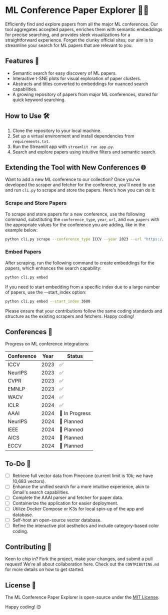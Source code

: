# ML Conference Paper Explorer 📄🔭

Efficiently find and explore papers from all the major ML conferences. Our tool aggregates accepted papers, enriches them with semantic embeddings for precise searching, and provides sleek visualizations for a straightforward experience. Forget the clunky official sites; our aim is to streamline your search for ML papers that are relevant to you.

## Features 🌟

- Semantic search for easy discovery of ML papers.
- Interactive t-SNE plots for visual exploration of paper clusters.
- Abstracts and titles converted to embeddings for nuanced search capabilities.
- A growing repository of papers from major ML conferences, stored for quick keyword searching.

## How to Use 🛠

1. Clone the repository to your local machine.
2. Set up a virtual environment and install dependencies from `requirements.txt`.
3. Run the Streamlit app with `streamlit run app.py`.
4. Search and explore papers using intuitive filters and semantic search.

## Extending the Tool with New Conferences 🌐

Want to add a new ML conference to our collection? Once you've developed the scraper and fetcher for the conference, you'll need to use and run `cli.py` to scrape and store the papers. Here's how you can do it:

### Scrape and Store Papers

To scrape and store papers for a new conference, use the following command, substituting the `conference_type`, `year`, `url`, and `num_papers` with the appropriate values for the conference you are adding, like in the example below:

```bash
python cli.py scrape --conference_type ICCV --year 2023 --url "https://openaccess.thecvf.com/ICCV2023?day=all"  --num_papers 5
```

### Embed Papers
After scraping, run the following command to create embeddings for the papers, which enhances the search capability:

```bash
python cli.py embed
```
If you need to start embedding from a specific index due to a large number of papers, use the --start_index option:

```bash
python cli.py embed --start_index 3600
```

Please ensure that your contributions follow the same coding standards and structure as the existing scrapers and fetchers. Happy coding!

## Conferences 📅

Progress on ML conference integrations:

| Conference | Year | Status          |
|------------|------|-----------------|
| ICCV       | 2023 | ✅              |
| NeurIPS    | 2023 | ✅              |
| CVPR       | 2023 | ✅              |
| EMNLP      | 2023 | ✅              |
| WACV       | 2024 | ✅              |
| ICLR       | 2024 | ✅              |
| AAAI       | 2024 | 🚧 In Progress  |
| NeurIPS    | 2024 | 📅 Planned      |
| IEEE       | 2024 | 📅 Planned      |
| AICS       | 2024 | 📅 Planned      |
| ECCV       | 2024 | 📅 Planned      |

## To-Do 📝

- [ ] Retrieve full vector data from Pinecone (current limit is 10k; we have 10,683 vectors).
- [ ] Enhance the unified search for a more intuitive experience, akin to Gmail's search capabilities.
- [ ] Complete the AAAI parser and fetcher for paper data.
- [ ] Containerize the application for easier deployment.
- [ ] Utilize Docker Compose or K3s for local spin-up of the app and database.
- [ ] Self-host an open-source vector database.
- [ ] Refine the interactive plot aesthetics and include category-based color coding.

## Contributing 🤝

Keen to chip in? Fork the project, make your changes, and submit a pull request! We're all about collaboration here. Check out the `CONTRIBUTING.md` for more details on how to get started.

## License 📜

The ML Conference Paper Explorer is open-source under the [MIT License](LICENSE).

Happy coding! 😊

